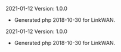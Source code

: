 2021-01-12 Version: 1.0.0
- Generated php 2018-10-30 for LinkWAN.

2021-01-12 Version: 1.0.0
- Generated php 2018-10-30 for LinkWAN.

